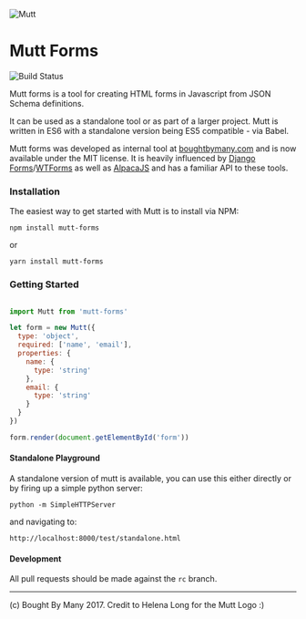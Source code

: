 ![Mutt](https://raw.githubusercontent.com/boughtbymany/mutt-forms/master/docs/mutt.jpg)

# Mutt Forms

![Build Status](https://travis-ci.org/boughtbymany/mutt-forms.svg?branch=master)

Mutt forms is a tool for creating HTML forms in Javascript
from JSON Schema definitions.

It can be used as a standalone tool or as part of a larger
project. Mutt is written in ES6 with a standalone version
being ES5 compatible - via Babel.

Mutt forms was developed as internal tool at [boughtbymany.com](https://boughtbymany.com) and is now available under the MIT license. It is heavily
influenced by [Django Forms](https://docs.djangoproject.com/en/1.10/topics/forms/)/[WTForms](http://wtforms.readthedocs.io/en/latest/) as well as [AlpacaJS](http://www.alpacajs.org/) and has a familiar API to these tools.


### Installation

The easiest way to get started with Mutt is to install via NPM:

`npm install mutt-forms`

or

`yarn install mutt-forms`


### Getting Started

```javascript

import Mutt from 'mutt-forms'

let form = new Mutt({
  type: 'object',
  required: ['name', 'email'],
  properties: {
    name: {
	  type: 'string'
	},
	email: {
	  type: 'string'
	}
  }
})

form.render(document.getElementById('form'))
```

#### Standalone Playground

A standalone version of mutt is available, you can use this either
directly or by firing up a simple python server:

`python -m SimpleHTTPServer`

and navigating to:

`http://localhost:8000/test/standalone.html`


#### Development

All pull requests should be made against the `rc` branch.

---

(c) Bought By Many 2017. Credit to Helena Long for the Mutt Logo :)
